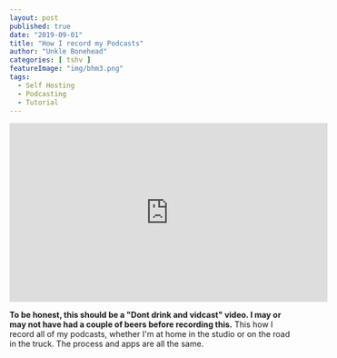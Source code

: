 ```yaml
---
layout: post
published: true
date: "2019-09-01"
title: "How I record my Podcasts"
author: "Unkle Bonehead"
categories: [ tshv ]
featureImage: "img/bhm3.png"
tags:
  - Self Hosting
  - Podcasting
  - Tutorial
--- 
```

<iframe width="560" height="315" sandbox="allow-same-origin allow-scripts" src="https://peertube.boneheadmedia.com/videos/embed/118eeb1e-f3f1-43b9-bb00-f1396457931d" frameborder="0" allowfullscreen></iframe>

**To be honest, this should be a "Dont drink and vidcast" video. I may or may not have had a couple of beers before recording this.**
This how I record all of my podcasts, whether I'm at home in the studio or on the road in the truck. The process and apps are all the same.
